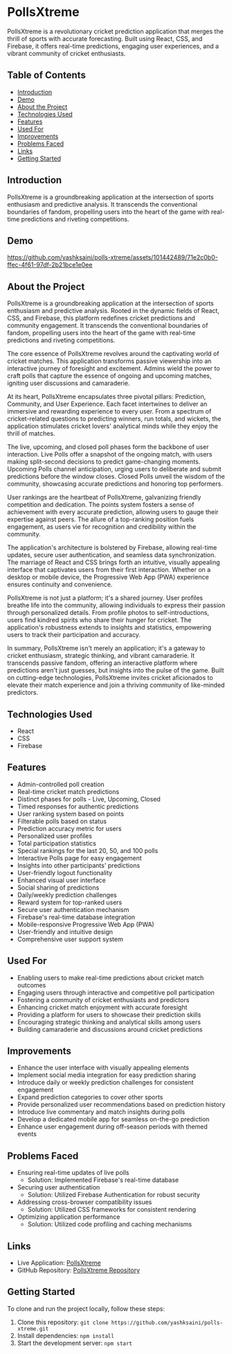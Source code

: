 # PollsXtreme

PollsXtreme is a revolutionary cricket prediction application that merges the thrill of sports with accurate forecasting. Built using React, CSS, and Firebase, it offers real-time predictions, engaging user experiences, and a vibrant community of cricket enthusiasts.

## Table of Contents
- [Introduction](#introduction)
- [Demo](#demo)
- [About the Project](#about-the-project)
- [Technologies Used](#technologies-used)
- [Features](#features)
- [Used For](#used-for)
- [Improvements](#improvements)
- [Problems Faced](#problems-faced)
- [Links](#links)
- [Getting Started](#getting-started)

## Introduction

PollsXtreme is a groundbreaking application at the intersection of sports enthusiasm and predictive analysis. It transcends the conventional boundaries of fandom, propelling users into the heart of the game with real-time predictions and riveting competitions.

## Demo



https://github.com/yashksaini/polls-xtreme/assets/101442489/71e2c0b0-ffec-4f61-97df-2b21bce1e0ee



## About the Project

PollsXtreme is a groundbreaking application at the intersection of sports enthusiasm and predictive analysis. Rooted in the dynamic fields of React, CSS, and Firebase, this platform redefines cricket predictions and community engagement. It transcends the conventional boundaries of fandom, propelling users into the heart of the game with real-time predictions and riveting competitions.
        
The core essence of PollsXtreme revolves around the captivating world of cricket matches. This application transforms passive viewership into an interactive journey of foresight and excitement. Admins wield the power to craft polls that capture the essence of ongoing and upcoming matches, igniting user discussions and camaraderie.
        
At its heart, PollsXtreme encapsulates three pivotal pillars: Prediction, Community, and User Experience. Each facet intertwines to deliver an immersive and rewarding experience to every user. From a spectrum of cricket-related questions to predicting winners, run totals, and wickets, the application stimulates cricket lovers' analytical minds while they enjoy the thrill of matches.
        
The live, upcoming, and closed poll phases form the backbone of user interaction. Live Polls offer a snapshot of the ongoing match, with users making split-second decisions to predict game-changing moments. Upcoming Polls channel anticipation, urging users to deliberate and submit predictions before the window closes. Closed Polls unveil the wisdom of the community, showcasing accurate predictions and honoring top performers.
        
User rankings are the heartbeat of PollsXtreme, galvanizing friendly competition and dedication. The points system fosters a sense of achievement with every accurate prediction, allowing users to gauge their expertise against peers. The allure of a top-ranking position fuels engagement, as users vie for recognition and credibility within the community.
        
The application's architecture is bolstered by Firebase, allowing real-time updates, secure user authentication, and seamless data synchronization. The marriage of React and CSS brings forth an intuitive, visually appealing interface that captivates users from their first interaction. Whether on a desktop or mobile device, the Progressive Web App (PWA) experience ensures continuity and convenience.
        
PollsXtreme is not just a platform; it's a shared journey. User profiles breathe life into the community, allowing individuals to express their passion through personalized details. From profile photos to self-introductions, users find kindred spirits who share their hunger for cricket. The application's robustness extends to insights and statistics, empowering users to track their participation and accuracy.
        
        
In summary, PollsXtreme isn't merely an application; it's a gateway to cricket enthusiasm, strategic thinking, and vibrant camaraderie. It transcends passive fandom, offering an interactive platform where predictions aren't just guesses, but insights into the pulse of the game. Built on cutting-edge technologies, PollsXtreme invites cricket aficionados to elevate their match experience and join a thriving community of like-minded predictors.



## Technologies Used

- React
- CSS
- Firebase

## Features

- Admin-controlled poll creation
- Real-time cricket match predictions
- Distinct phases for polls - Live, Upcoming, Closed
- Timed responses for authentic predictions
- User ranking system based on points
- Filterable polls based on status
- Prediction accuracy metric for users
- Personalized user profiles
- Total participation statistics
- Special rankings for the last 20, 50, and 100 polls
- Interactive Polls page for easy engagement
- Insights into other participants' predictions
- User-friendly logout functionality
- Enhanced visual user interface
- Social sharing of predictions
- Daily/weekly prediction challenges
- Reward system for top-ranked users
- Secure user authentication mechanism
- Firebase's real-time database integration
- Mobile-responsive Progressive Web App (PWA)
- User-friendly and intuitive design
- Comprehensive user support system

## Used For

- Enabling users to make real-time predictions about cricket match outcomes
- Engaging users through interactive and competitive poll participation
- Fostering a community of cricket enthusiasts and predictors
- Enhancing cricket match enjoyment with accurate foresight
- Providing a platform for users to showcase their prediction skills
- Encouraging strategic thinking and analytical skills among users
- Building camaraderie and discussions around cricket predictions

## Improvements

- Enhance the user interface with visually appealing elements
- Implement social media integration for easy prediction sharing
- Introduce daily or weekly prediction challenges for consistent engagement
- Expand prediction categories to cover other sports
- Provide personalized user recommendations based on prediction history
- Introduce live commentary and match insights during polls
- Develop a dedicated mobile app for seamless on-the-go prediction
- Enhance user engagement during off-season periods with themed events

## Problems Faced

- Ensuring real-time updates of live polls
  - Solution: Implemented Firebase's real-time database
- Securing user authentication
  - Solution: Utilized Firebase Authentication for robust security
- Addressing cross-browser compatibility issues
  - Solution: Utilized CSS frameworks for consistent rendering
- Optimizing application performance
  - Solution: Utilized code profiling and caching mechanisms

## Links

- Live Application: [PollsXtreme](https://polls-xtreme.netlify.app/)
- GitHub Repository: [PollsXtreme Repository](https://github.com/yashksaini/polls-xtreme)

## Getting Started

To clone and run the project locally, follow these steps:

1. Clone this repository: `git clone https://github.com/yashksaini/polls-xtreme.git`
2. Install dependencies: `npm install`
3. Start the development server: `npm start`

